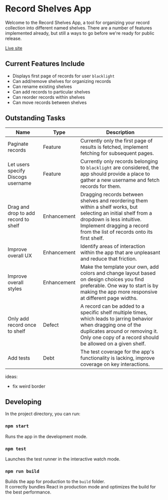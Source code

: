 # Record Shelves App

Welcome to the Record Shelves App, a tool for organizing your record collection into different named shelves. There are a number of features implemented already, but still a ways to go before we're ready for public release.

[Live site](https://record-shelves.netlify.app/)

## Current Features Include

- Displays first page of records for user `blacklight`
- Can add/remove shelves for organizing records
- Can rename existing shelves
- Can add records to particular shelves
- Can reorder records within shelves
- Can move records between shelves

## Outstanding Tasks

| Name | Type | Description |
| --- | --- | --- |
| Paginate records | Feature | Currently only the first page of results is fetched, implement fetching for subsequent pages. |
| Let users specify Discogs username | Feature | Currently only records belonging to `blacklight` are considered, the app should provide a place to gather a new username and fetch records for them.
| Drag and drop to add record to shelf | Enhancement | Dragging records between shelves and reordering them within a shelf works, but selecting an initial shelf from a dropdown is less intuitive. Implement dragging a record from the list of records onto its first shelf. |
| Improve overall UX | Enhancement | Identify areas of interaction within the app that are unpleasant and reduce that friction. |
| Improve overall styles | Enhancement | Make the template your own, add colors and change layout based on design choices you find preferable. One way to start is by making the app more responsive at different page widths. |
| Only add record once to shelf | Defect | A record can be added to a specific shelf multiple times, which leads to jarring behavior when dragging one of the duplicates around or removing it. Only one copy of a record should be allowed on a given shelf.
| Add tests | Debt | The test coverage for the app's functionality is lacking, improve coverage on key interactions. |

ideas:
- fix weird border

## Developing

In the project directory, you can run:

### `npm start`

Runs the app in the development mode.

### `npm test`

Launches the test runner in the interactive watch mode.

### `npm run build`

Builds the app for production to the `build` folder.\
It correctly bundles React in production mode and optimizes the build for the best performance.
